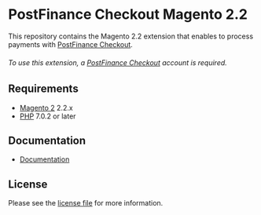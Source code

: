 # PostFinance Checkout Magento 2.2
This repository contains the Magento 2.2 extension that enables to process payments with [PostFinance Checkout](https://www.postfinance.ch/).

###### To use this extension, a [PostFinance Checkout](https://www.postfinance.ch/) account is required.

## Requirements

* [Magento 2](https://magento.com/) 2.2.x
* [PHP](http://php.net/) 7.0.2 or later

## Documentation

* [Documentation](https://plugin-documentation.postfinance-checkout.ch/pfpayments/magento-2.2/1.0.34/docs/en/documentation.html)

## License

Please see the [license file](https://github.com/pfpayments/magento-2.2/blob/1.0.34/LICENSE) for more information.